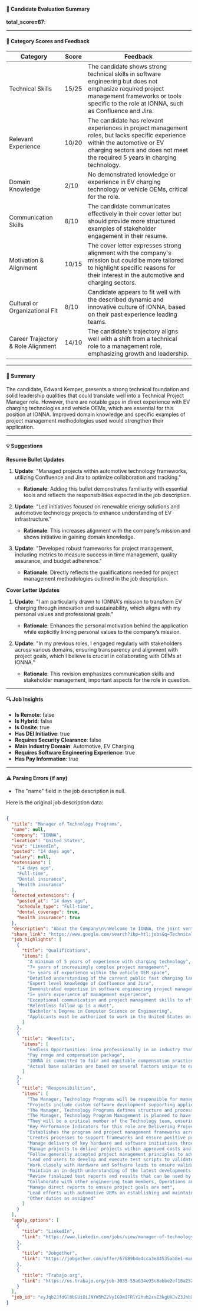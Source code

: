 #### 📄 Candidate Evaluation Summary
**total_score=67**:  

---

#### 🎯 Category Scores and Feedback

| Category                        | Score | Feedback |
|----------------------------------|-------|----------|
| Technical Skills                 | 15/25 | The candidate shows strong technical skills in software engineering but does not emphasize required project management frameworks or tools specific to the role at IONNA, such as Confluence and Jira. |
| Relevant Experience              | 10/20 | The candidate has relevant experiences in project management roles, but lacks specific experience within the automotive or EV charging sectors and does not meet the required 5 years in charging technology. |
| Domain Knowledge                 | 2/10  | No demonstrated knowledge or experience in EV charging technology or vehicle OEMs, critical for the role. |
| Communication Skills             | 8/10  | The candidate communicates effectively in their cover letter but should provide more structured examples of stakeholder engagement in their resume. |
| Motivation & Alignment           | 10/15 | The cover letter expresses strong alignment with the company's mission but could be more tailored to highlight specific reasons for their interest in the automotive and charging sectors. |
| Cultural or Organizational Fit   | 8/10  | Candidate appears to fit well with the described dynamic and innovative culture of IONNA, based on their past experience leading teams. |
| Career Trajectory & Role Alignment | 14/10 | The candidate’s trajectory aligns well with a shift from a technical role to a management role, emphasizing growth and leadership. |

---

#### 🧾 Summary

The candidate, Edward Kemper, presents a strong technical foundation and solid leadership qualities that could translate well into a Technical Project Manager role. However, there are notable gaps in direct experience with EV charging technologies and vehicle OEMs, which are essential for this position at IONNA. Improved domain knowledge and specific examples of project management methodologies used would strengthen their application.

---

#### 💡 Suggestions

**Resume Bullet Updates**  
1. **Update**: "Managed projects within automotive technology frameworks, utilizing Confluence and Jira to optimize collaboration and tracking."
   - **Rationale**: Adding this bullet demonstrates familiarity with essential tools and reflects the responsibilities expected in the job description.

2. **Update**: "Led initiatives focused on renewable energy solutions and automotive technology projects to enhance understanding of EV infrastructure."
   - **Rationale**: This increases alignment with the company's mission and shows initiative in gaining domain knowledge.

3. **Update**: "Developed robust frameworks for project management, including metrics to measure success in time management, quality assurance, and budget adherence."
   - **Rationale**: Directly reflects the qualifications needed for project management methodologies outlined in the job description.

**Cover Letter Updates**  
1. **Update**: "I am particularly drawn to IONNA's mission to transform EV charging through innovation and sustainability, which aligns with my personal values and professional goals."
   - **Rationale**: Enhances the personal motivation behind the application while explicitly linking personal values to the company’s mission.

2. **Update**: "In my previous roles, I engaged regularly with stakeholders across various domains, ensuring transparency and alignment with project goals, which I believe is crucial in collaborating with OEMs at IONNA."
   - **Rationale**: This revision emphasizes communication skills and stakeholder management, important aspects for the role in question.

---

#### 🔍 Job Insights

- **Is Remote**: false  
- **Is Hybrid**: false  
- **Is Onsite**: true  
- **Has DEI Initiative**: true  
- **Requires Security Clearance**: false  
- **Main Industry Domain**: Automotive, EV Charging  
- **Requires Software Engineering Experience**: true  
- **Has Pay Information**: true  

---

#### ⚠️ Parsing Errors (if any)

- The "name" field in the job description is null.

Here is the original job description data:

```json

{
  "title": "Manager of Technology Programs",
  "name": null,
  "company": "IONNA",
  "location": "United States",
  "via": "LinkedIn",
  "posted": "14 days ago",
  "salary": null,
  "extensions": [
    "14 days ago",
    "Full-time",
    "Dental insurance",
    "Health insurance"
  ],
  "detected_extensions": {
    "posted_at": "14 days ago",
    "schedule_type": "Full-time",
    "dental_coverage": true,
    "health_insurance": true
  },
  "description": "About the Company\n\nWelcome to IONNA, the joint venture founded by eight global automotive leaders, including BMW, General Motors, Honda, Hyundai, Kia, Mercedes-Benz, Stellantis and Toyota. At IONNA, we're revolutionizing the EV charging landscape in North America by creating a high-powered charging network that's set to redefine the way we drive.\n\nOur Mission\n\nWe're on a mission to make EV charging reliable, accessible, and convenient. With a commitment to deploying a minimum of 30,000 chargers, we're shaping the future of electric mobility, exceeding industry standards and leading the charge toward a sustainable, zero-emission tomorrow.\n\nWhy Join IONNA\n\u2022 Pioneering Spirit: Be part of a groundbreaking joint venture that is aiming to change the driving experience in North America\n\u2022 Innovation Hub: Immerse yourself in cutting-edge technology and redefine the future of EVs\n\u2022 Sustainability Focus: Contribute to a greener planet by powering our stations exclusively with renewable energy\n\u2022 Dynamic Culture: Join a passionate team committed to shaping the landscape of electric mobility\n\u2022 Endless Opportunities: Grow professionally in an industry that's set to reshape the automotive world\n\nJoin IONNA and be a driving force in the EV revolution. Your journey starts here.\n\nAbout the Role\n\nThe Manager, Technology Programs will be responsible for managing the Technology team's hardware and software programs and projects. Projects include custom software development supporting applications and integrations, vendor projects, and hardware programs related to EV chargers, payment devices and related firmware. The Manager, Technology Programs defines structure and process around our project and program management methodologies, ensuring timelines, quality standards and budgets are met. This role also serves as the primary relationship manager with vehicle OEM's as part of our technical program leadership. The Manager, Technology Program Management is planned to have one direct report, in addition to managing consultants and vendors within our product ecosystem. They will be a critical member of the Technology team, ensuring that the IONNA is delivering a best-in-class customer experience and industry-leading uptime.\n\nKey Performance Indicators for this role are Delivering Projects within Agreed upon Timeframes, within Budget, and On Scope.\n\nResponsibilities\n\u2022 Establishes the program and project management frameworks across the Technology team.\n\u2022 Creates processes to support frameworks and ensure positive project outcomes.\n\u2022 Manage delivery of key hardware and software initiatives through appropriate project management and software development methodologies.\n\u2022 Manage projects to deliver projects within approved costs and agreed upon timelines.\n\u2022 Follow generally accepted project management principles to advance technical and complex initiatives\n\u2022 Lead end users to develop and execute test scripts to validate performance and scope of projects and gain sign off.\n\u2022 Work closely with Hardware and Software leads to ensure validation methodology of different components of the IONNA technology stack are comprehensive including all potential edge cases.\n\u2022 Maintain an in-depth understanding of the latest developments in EV charger technology, staying current with industry trends and advancements\n\u2022 Review finalized test reports and results that can be used by the broader teams to make final decisions with respect to partner selection and other critical business decisions\n\u2022 Collaborate with other engineering team members, Operations and Product teams to ensure successful integration of components at OEM charging sites\n\u2022 Manage direct reports to ensure project goals are met.\n\u2022 Lead efforts with automotive OEMs on establishing and maintaining our joint roadmaps, projects and vehicle integration to the IONNA ecosystem\n\u2022 Other duties as assigned\n\nSkills and Experience\n\u2022 A minimum of 5 years of experience with charging technology\n\u2022 7+ years of increasingly complex project management\n\u2022 5+ years of experience within the vehicle OEM space\n\u2022 Detailed understanding of the current public fast charging landscape\n\u2022 Expert level knowledge of Confluence and Jira\n\u2022 Demonstrated expertise in software engineering project management methodologies, including Agile, Kanban and Waterfall.\n\u2022 5+ years experience of management experience\n\u2022 Exceptional communication and project management skills to effectively progress discussions with important stakeholders. Relentless follow up is a must.\n\u2022 Bachelor's Degree in Computer Science or Engineering\n\nApplicants must be authorized to work in the United States on a permanent basis. Ionna does not sponsor employment-based visas, including H-1B transfers, for any positions\n\nPay range and compensation package\n\nIONNA is committed to fair and equitable compensation practices through a competitive base salary, as well as offering bonus programs, comprehensive benefits such as medical, dental, vision, life, 401(K), and paid holidays. Actual base salaries are based on several factors unique to each candidate, including but not limited to skill set, experience, certifications and specific work location.\n\nEqual Opportunity Statement\n\nIONNA is committed to an inclusive and diverse team. IONNA is an equal opportunity employer. We do not discriminate based on race, color, ethnicity, ancestry, national origin, religion, sex, gender, gender identity, gender expression, sexual orientation, age, disability, veteran status, genetic",
  "share_link": "https://www.google.com/search?ibp=htl;jobs&q=Technical+Project+Manager&htidocid=HN9zJEIAxhqYJ1tzAAAAAA%3D%3D&hl=en-US&shndl=37&shmd=H4sIAAAAAAAA_xXLsQrCMBAAUFz7AQ5ONws2InTRyUkUrII6l0u8JpX0LuQy1H_wo9Xlba_6zKrmjIyeMkgPd3KBJYp_wzWLzzgqrOAkFpQwuwDCcBDxkRa7UErSrTGqsfZasAyudjIaYbIymZdY_dNpwEwpYqFu06ynOrFfzo-Xtt3DwPDgodATbr9P-gXkNo77jwAAAA&shmds=v1_AQbUm949kBn0RXDF8mzPYcEiCVa1OvQIa46LFFXUk1fNxu2kBQ&source=sh/x/job/li/m1/1#fpstate=tldetail&htivrt=jobs&htiq=Technical+Project+Manager&htidocid=HN9zJEIAxhqYJ1tzAAAAAA%3D%3D",
  "job_highlights": [
    {
      "title": "Qualifications",
      "items": [
        "A minimum of 5 years of experience with charging technology",
        "7+ years of increasingly complex project management",
        "5+ years of experience within the vehicle OEM space",
        "Detailed understanding of the current public fast charging landscape",
        "Expert level knowledge of Confluence and Jira",
        "Demonstrated expertise in software engineering project management methodologies, including Agile, Kanban and Waterfall",
        "5+ years experience of management experience",
        "Exceptional communication and project management skills to effectively progress discussions with important stakeholders",
        "Relentless follow up is a must",
        "Bachelor's Degree in Computer Science or Engineering",
        "Applicants must be authorized to work in the United States on a permanent basis"
      ]
    },
    {
      "title": "Benefits",
      "items": [
        "Endless Opportunities: Grow professionally in an industry that's set to reshape the automotive world",
        "Pay range and compensation package",
        "IONNA is committed to fair and equitable compensation practices through a competitive base salary, as well as offering bonus programs, comprehensive benefits such as medical, dental, vision, life, 401(K), and paid holidays",
        "Actual base salaries are based on several factors unique to each candidate, including but not limited to skill set, experience, certifications and specific work location"
      ]
    },
    {
      "title": "Responsibilities",
      "items": [
        "The Manager, Technology Programs will be responsible for managing the Technology team's hardware and software programs and projects",
        "Projects include custom software development supporting applications and integrations, vendor projects, and hardware programs related to EV chargers, payment devices and related firmware",
        "The Manager, Technology Programs defines structure and process around our project and program management methodologies, ensuring timelines, quality standards and budgets are met",
        "The Manager, Technology Program Management is planned to have one direct report, in addition to managing consultants and vendors within our product ecosystem",
        "They will be a critical member of the Technology team, ensuring that the IONNA is delivering a best-in-class customer experience and industry-leading uptime",
        "Key Performance Indicators for this role are Delivering Projects within Agreed upon Timeframes, within Budget, and On Scope",
        "Establishes the program and project management frameworks across the Technology team",
        "Creates processes to support frameworks and ensure positive project outcomes",
        "Manage delivery of key hardware and software initiatives through appropriate project management and software development methodologies",
        "Manage projects to deliver projects within approved costs and agreed upon timelines",
        "Follow generally accepted project management principles to advance technical and complex initiatives",
        "Lead end users to develop and execute test scripts to validate performance and scope of projects and gain sign off",
        "Work closely with Hardware and Software leads to ensure validation methodology of different components of the IONNA technology stack are comprehensive including all potential edge cases",
        "Maintain an in-depth understanding of the latest developments in EV charger technology, staying current with industry trends and advancements",
        "Review finalized test reports and results that can be used by the broader teams to make final decisions with respect to partner selection and other critical business decisions",
        "Collaborate with other engineering team members, Operations and Product teams to ensure successful integration of components at OEM charging sites",
        "Manage direct reports to ensure project goals are met",
        "Lead efforts with automotive OEMs on establishing and maintaining our joint roadmaps, projects and vehicle integration to the IONNA ecosystem",
        "Other duties as assigned"
      ]
    }
  ],
  "apply_options": [
    {
      "title": "LinkedIn",
      "link": "https://www.linkedin.com/jobs/view/manager-of-technology-programs-at-ionna-4184499564?utm_campaign=google_jobs_apply&utm_source=google_jobs_apply&utm_medium=organic"
    },
    {
      "title": "Jobgether",
      "link": "https://jobgether.com/offer/67889b4e4cca3e84535ab8e1-manager-of-technology--servicenow?utm_campaign=google_jobs_apply&utm_source=google_jobs_apply&utm_medium=organic"
    },
    {
      "title": "Trabajo.org",
      "link": "https://us.trabajo.org/job-3035-55a634e95c8abbe2ef18a25214c0574d?utm_campaign=google_jobs_apply&utm_source=google_jobs_apply&utm_medium=organic"
    }
  ],
  "job_id": "eyJqb2JfdGl0bGUiOiJNYW5hZ2VyIG9mIFRlY2hub2xvZ3kgUHJvZ3JhbXMiLCJjb21wYW55X25hbWUiOiJJT05OQSIsImFkZHJlc3NfY2l0eSI6IlVuaXRlZCBTdGF0ZXMiLCJodGlkb2NpZCI6IkhOOXpKRUlBeGhxWUoxdHpBQUFBQUE9PSIsInV1bGUiOiJ3K0NBSVFJQ0lOVlc1cGRHVmtJRk4wWVhSbGN3In0="
}